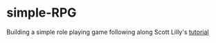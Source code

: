 # simple-RPG

Building a simple role playing game following along Scott Lilly's [tutorial](https://soscsrpg.com/)
